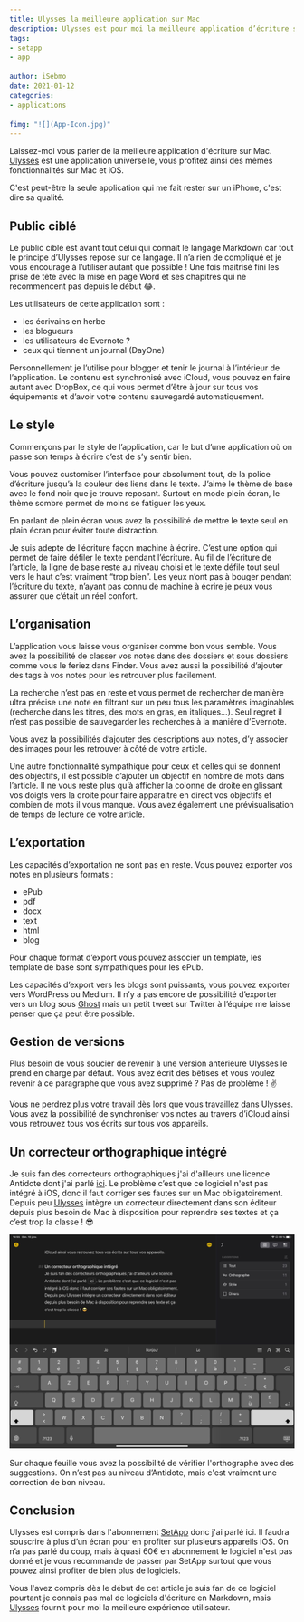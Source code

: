 ```yaml
---
title: Ulysses la meilleure application sur Mac
description: Ulysses est pour moi la meilleure application d’écriture sur Mac et iOS ! Je vous encourage à prendre de bonnes résolutions d’écriture de contenus pour cette nouvelle année. 
tags:
- setapp
- app

author: iSebmo
date: 2021-01-12
categories:
- applications

fimg: "![](App-Icon.jpg)"
--- 
```

Laissez-moi vous parler de la meilleure application d'écriture sur Mac. [Ulysses](https://ulysses.app/features/) est une application universelle, vous profitez ainsi des mêmes fonctionnalités sur Mac et iOS. 

C'est peut-être la seule application qui me fait rester sur un iPhone, c'est dire sa qualité. 

## Public ciblé
Le public cible est avant tout celui qui connaît le langage Markdown car tout le principe d’Ulysses repose sur ce langage. Il n’a rien de compliqué et je vous encourage à l’utiliser autant que possible ! Une fois maitrisé fini les prise de tête avec la mise en page Word et ses chapitres qui ne recommencent pas depuis le début 😂. 

Les utilisateurs de cette application sont :

- les écrivains en herbe 
- les blogueurs 
- les utilisateurs de Evernote ?
- ceux qui tiennent un journal (DayOne)

Personnellement je l’utilise pour blogger et tenir le journal à l’intérieur de l’application. Le contenu est synchronisé avec iCloud, vous pouvez en faire autant avec DropBox, ce qui vous permet d’être à jour sur tous vos équipements et d’avoir votre contenu sauvegardé automatiquement. 

## Le style
Commençons par le style de l’application, car le but d’une application où on passe son temps à écrire c’est de s’y sentir bien.

Vous pouvez customiser l’interface pour absolument tout, de la police d’écriture jusqu’à la couleur des liens dans le texte.
J’aime le thème de base avec le fond noir que je trouve reposant. Surtout en mode plein écran, le thème sombre permet de moins se fatiguer les yeux.

En parlant de plein écran vous avez la possibilité de mettre le texte seul en plain écran pour éviter toute distraction.

Je suis adepte de l’écriture façon machine à écrire. C’est une option qui permet de faire défiler le texte pendant l’écriture. Au fil de l’écriture de l’article, la ligne de base reste au niveau choisi et le texte défile tout seul vers le haut c’est vraiment “trop bien”. Les yeux n’ont pas à bouger pendant l’écriture du texte, n’ayant pas connu de machine à écrire je peux vous assurer que c’était un réel confort.

## L’organisation
L’application vous laisse vous organiser comme bon vous semble. Vous avez la possibilité de classer vos notes dans des dossiers et sous dossiers comme vous le feriez dans Finder. Vous avez aussi la possibilité d’ajouter des tags à vos notes pour les retrouver plus facilement. 

La recherche n’est pas en reste et vous permet de rechercher de manière ultra précise une note en filtrant sur un peu tous les paramètres imaginables (recherche dans les titres, des mots en gras, en italiques…). Seul regret il n’est pas possible de sauvegarder les recherches à la manière d’Evernote.

Vous avez la possibilités d’ajouter des descriptions aux notes, d’y associer des images pour les retrouver à côté de votre article.

Une autre fonctionnalité sympathique pour ceux et celles qui se donnent des objectifs, il est possible d’ajouter un objectif en nombre de mots dans l’article. Il ne vous reste plus qu’à afficher la colonne de droite en glissant vos doigts vers la droite pour faire apparaitre en direct vos objectifs et combien de mots il vous manque. Vous avez également une prévisualisation de temps de lecture de votre article.

## L’exportation
Les capacités d’exportation ne sont pas en reste. Vous pouvez exporter vos notes en plusieurs formats :
- ePub
- pdf
- docx
- text
- html
- blog

Pour chaque format d’export vous pouvez associer un template, les template de base sont sympathiques pour les ePub.

Les capacités d’export vers les blogs sont puissants, vous pouvez exporter vers WordPress ou Medium. Il n’y a pas encore de possibilité d’exporter vers un blog sous [Ghost](https://ghost.org) mais un petit tweet sur Twitter à l’équipe me laisse penser que ça peut être possible.

## Gestion de versions
Plus besoin de vous soucier de revenir à une version antérieure Ulysses le prend en charge par défaut. Vous avez écrit des bêtises et vous voulez revenir à ce paragraphe que vous avez supprimé ? Pas de problème ! ✌️

Vous ne perdrez plus votre travail dès lors que vous travaillez dans Ulysses. Vous avez la possibilité de synchroniser vos notes au travers d’iCloud ainsi vous retrouvez tous vos écrits sur tous vos appareils. 

## Un correcteur orthographique intégré 
Je suis fan des correcteurs orthographiques j'ai d'ailleurs une licence Antidote dont j'ai parlé [ici](https://tfada.fr/corriger-vos-fautes-dorthographe-depuis-nimporte-o%C3%B9./). Le problème c’est que ce logiciel n'est pas intégré à iOS, donc il faut corriger ses fautes sur un Mac obligatoirement. Depuis peu [Ulysses](https://ulysses.app/features/) intègre un correcteur directement dans son éditeur depuis plus besoin de Mac à disposition pour reprendre ses textes et ça c’est trop la classe ! 😎

![](DraggedImage.jpeg)

Sur chaque feuille vous avez la possibilité de vérifier l'orthographe avec des suggestions. On n’est pas au niveau d’Antidote, mais c'est vraiment une correction de bon niveau. 

## Conclusion
Ulysses est compris dans l'abonnement [SetApp](https://tfada.fr/jai-test%C3%A9-setapp-lalternative-%C3%A0-lapp-store/) donc j'ai parlé ici. Il faudra souscrire à plus d’un écran pour en profiter sur plusieurs appareils iOS. On n’a pas parlé du coup, mais à quasi 60€ en abonnement le logiciel n'est pas donné et je vous recommande de passer par SetApp surtout que vous pouvez ainsi profiter de bien plus de logiciels. 

Vous l'avez compris dès le début de cet article je suis fan de ce logiciel pourtant je connais pas mal de logiciels d'écriture en Markdown, mais [Ulysses](https://ulysses.app/features/) fournit pour moi la meilleure expérience utilisateur. 